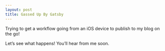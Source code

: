 ```yaml
---
layout: post
title: Gassed Up By Gatsby
---
```


Trying to get a workflow going from an iOS device to publish to my blog on the go!

Let’s see what happens! You’ll hear from me soon.

